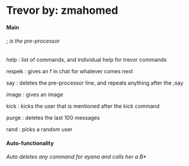 # Trevor by: zmahomed

#### Main

###### ; is the pre-processor



help : list of commands, and individual help for trevor commands

respek : gives an f in chat for whatever comes next

say : deletes the pre-processor line, and repeats anything after the ;say

image : gives an image

kick : kicks the user that is mentioned after the kick command

purge : deletes the last 100 messages

rand : picks a random user




#### Auto-functionality

###### Auto deletes any command for ayana and calls her a B*
